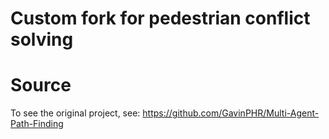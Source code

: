 # Custom fork for pedestrian conflict solving

# Source
To see the original project, see: https://github.com/GavinPHR/Multi-Agent-Path-Finding
